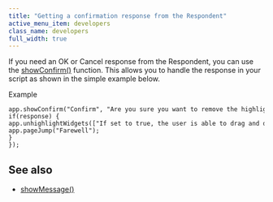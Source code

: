 ```yaml
---
title: "Getting a confirmation response from the Respondent"
active_menu_item: developers
class_name: developers
full_width: true
---
```



If you need an OK or Cancel response from the Respondent, you can use the [showConfirm()](../../../client-api/app-functions/showconfirm) function. This allows you to handle the response in your script as shown in the simple example below.

Example

    app.showConfirm("Confirm", "Are you sure you want to remove the highlighting from the drop down list?",function(response) {
    if(response) {
    app.unhighlightWidgets(["If set to true, the user is able to drag and drop the widget with the mouse at run timeColor"]);
    app.pageJump("Farewell");
    }
    });
   

## See also 

 - [showMessage()](../../../client-api/app-functions/showmessage)

